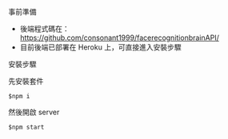 事前準備

* 後端程式碼在：https://github.com/consonant1999/facerecognitionbrainAPI/
* 目前後端已部署在 Heroku 上，可直接進入安裝步驟

安裝步驟

先安裝套件

    $npm i

然後開啟 server

    $npm start
